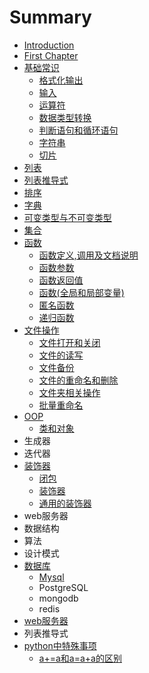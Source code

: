 # Summary

* [Introduction](README.md)
* [First Chapter](chapter1.md)
* [基础常识](chang-shi.md)
  * [格式化输出](chang-shi/ge-shi-hua-shu-chu.md)
  * [输入](chang-shi/shu-ru.md)
  * [运算符](chang-shi/yun-suan-fu.md)
  * [数据类型转换](chang-shi/shu-ju-lei-xing-zhuan-huan.md)
  * [判断语句和循环语句](chang-shi/pan-duan-yu-ju-he-xun-huan-yu-ju.md)
  * [字符串](chang-shi/zi-fu-chuan.md)
  * [切片](chang-shi/qie-pian.md)
* [列表](lie-biao.md)
* [列表推导式](lie-biao-tui-dao-shi.md)
* [排序](pai-xu.md)
* [字典](zi-dian.md)
* [可变类型与不可变类型](ke-bian-lei-xing-yu-bu-ke-bian-lei-xing.md)
* [集合](ji-he.md)
* [函数](han-shu.md)
  * [函数定义,调用及文档说明](han-shu/han-shu-ding-yi-he-diao-yong.md)
  * [函数参数](han-shu/han-shu-can-shu.md)
  * [函数返回值](han-shu/han-shu-fan-hui-zhi.md)
  * [函数\(全局和局部变量\)](han-shu/han-657028-quan-ju-he-ju-bu-bian-91cf29.md)
  * [匿名函数](han-shu/ni-ming-han-shu.md)
  * [递归函数](han-shu/di-gui-han-shu.md)
* [文件操作](wen-jian-cao-zuo.md)
  * [文件打开和关闭](wen-jian-cao-zuo/wen-jian-da-kai-he-guan-bi.md)
  * [文件的读写](wen-jian-cao-zuo/wen-jian-de-du-xie.md)
  * [文件备份](wen-jian-cao-zuo/wen-jian-bei-fen.md)
  * [文件的重命名和删除](wen-jian-cao-zuo/wen-jian-de-zhong-ming-ming-he-shan-chu.md)
  * [文件夹相关操作](wen-jian-cao-zuo/wen-jian-jia-xiang-guan-cao-zuo.md)
  * [批量重命名](wen-jian-cao-zuo/pi-liang-xiu-gai-wen-jian-ming.md)
* [OOP](oop.md)
  * [类和对象](oop/ding-yi-lei.md)
* 生成器
* 迭代器
* [装饰器](zhuang-shi-qi.md)
  * [闭包](zhuang-shi-qi/bi-bao.md)
  * [装饰器](zhuang-shi-qi/han-can-shu-de-zhuang-shi-qi.md)
  * [通用的装饰器](zhuang-shi-qi/tong-yong-de-zhuang-shi-qi.md)
* web服务器
* 数据结构
* 算法
* 设计模式
* [数据库](shu-ju-ku.md)
  * [Mysql](shu-ju-ku/mysql.md)
  * PostgreSQL
  * mongodb
  * redis
* [web服务器](webfu-wu-qi.md)
* 列表推导式
* [python中特殊事项](pythonzhong-te-shu-shi-xiang.md)
  * [a+=a和a=a+a的区别](pythonzhong-te-shu-shi-xiang/a+ahe-a-a-+-a-de-qu-bie.md)

